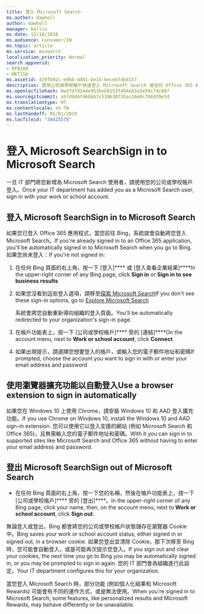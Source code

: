 ```yaml
---
title: 登入 Microsoft Search
ms.author: dawholl
author: dawholl
manager: kellis
ms.date: 12/18/2018
ms.audience: Consumer/IW
ms.topic: article
ms.service: mssearch
localization_priority: Normal
search.appverid:
- BFB160
- MET150
ms.assetid: 429fb92c-e968-4d61-be15-6ecebfdbd157
description: 使用公司或學校帳戶快速登入 Microsoft Search 或任何 Office 365 App
ms.openlocfilehash: 0edfd7d244e953beb8153f494e83a3e59c74c007
ms.sourcegitcommit: a5fd9d4f46bbb7c539630735ac16e0c786939e5d
ms.translationtype: HT
ms.contentlocale: zh-TW
ms.lasthandoff: 05/01/2019
ms.locfileid: "34425578"
---
```

# <a name="sign-in-to-microsoft-search"></a><span data-ttu-id="d6258-103">登入 Microsoft Search</span><span class="sxs-lookup"><span data-stu-id="d6258-103">Sign in to Microsoft Search</span></span>

<span data-ttu-id="d6258-104">一旦 IT 部門將您新增為 Microsoft Search 使用者，請使用您的公司或學校帳戶登入。</span><span class="sxs-lookup"><span data-stu-id="d6258-104">Once your IT department has added you as a Microsoft Search user, sign in with your work or school account.</span></span>
  
## <a name="sign-in-to-microsoft-search"></a><span data-ttu-id="d6258-105">登入 Microsoft Search</span><span class="sxs-lookup"><span data-stu-id="d6258-105">Sign in to Microsoft Search</span></span>

<span data-ttu-id="d6258-106">如果您已登入 Office 365 應用程式，當您前往 Bing，系統就會自動將您登入 Microsoft Search。</span><span class="sxs-lookup"><span data-stu-id="d6258-106">If you're already signed in to an Office 365 application, you'll be automatically signed in to Microsoft Search when you go to Bing.</span></span> <span data-ttu-id="d6258-107">如果您尚未登入：</span><span class="sxs-lookup"><span data-stu-id="d6258-107">If you're not signed in:</span></span>
  
1. <span data-ttu-id="d6258-108">在任何 Bing 頁面的右上角，按一下 [登入]\*\*\*\* 或 [登入查看企業結果]\*\*\*\*</span><span class="sxs-lookup"><span data-stu-id="d6258-108">In the upper-right corner of any Bing page, click **Sign in** or **Sign in to see business results**</span></span>
    
2. <span data-ttu-id="d6258-109">如果您沒看到這些登入選項，請移至[探索 Microsoft Search](https://www.bing.com/business/explore)</span><span class="sxs-lookup"><span data-stu-id="d6258-109">If you don't see these sign-in options, go to [Explore Microsoft Search](https://www.bing.com/business/explore)</span></span>
    
    <span data-ttu-id="d6258-110">系統會將您自動重新導向組織的登入頁面。</span><span class="sxs-lookup"><span data-stu-id="d6258-110">You'll be automatically redirected to your organization's sign-in page.</span></span>
    
3. <span data-ttu-id="d6258-111">在帳戶功能表上，按一下 [公司或學校帳戶]\*\*\*\* 旁的 [連結]\*\*\*\*</span><span class="sxs-lookup"><span data-stu-id="d6258-111">On the account menu, next to **Work or school account**, click **Connect**</span></span>
    
4. <span data-ttu-id="d6258-112">如果出現提示，請選擇您想要登入的帳戶，或輸入您的電子郵件地址和密碼</span><span class="sxs-lookup"><span data-stu-id="d6258-112">If prompted, choose the account you want to sign in with or enter your email address and password</span></span>
    
## <a name="use-a-browser-extension-to-sign-in-automatically"></a><span data-ttu-id="d6258-113">使用瀏覽器擴充功能以自動登入</span><span class="sxs-lookup"><span data-stu-id="d6258-113">Use a browser extension to sign in automatically</span></span>

<span data-ttu-id="d6258-114">如果您在 Windows 10 上使用 Chrome，請安裝 Windows 10 和 AAD 登入擴充功能。</span><span class="sxs-lookup"><span data-stu-id="d6258-114">If you use Chrome on Windows 10, install the Windows 10 and AAD sign-in extension.</span></span> <span data-ttu-id="d6258-115">您可以使用它以登入支援的網站 (例如 Microsoft Search 和 Office 365)，且無需輸入您的電子郵件地址和密碼。</span><span class="sxs-lookup"><span data-stu-id="d6258-115">With it you can sign in to supported sites like Microsoft Search and Office 365 without having to enter your email address and password.</span></span>
  
## <a name="sign-out-of-microsoft-search"></a><span data-ttu-id="d6258-116">登出 Microsoft Search</span><span class="sxs-lookup"><span data-stu-id="d6258-116">Sign out of Microsoft Search</span></span>

- <span data-ttu-id="d6258-117">在任何 Bing 頁面的右上角，按一下您的名稱，然後在帳戶功能表上，按一下 [公司或學校帳戶]\*\*\*\* 旁的 [登出]\*\*\*\*。</span><span class="sxs-lookup"><span data-stu-id="d6258-117">In the upper-right corner of any Bing page, click your name, then, on the account menu, next to **Work or school account**, click **Sign out**.</span></span>
    
<span data-ttu-id="d6258-118">無論登入或登出，Bing 都會將您的公司或學校帳戶狀態儲存在瀏覽器 Cookie 中。</span><span class="sxs-lookup"><span data-stu-id="d6258-118">Bing saves your work or school account status, either signed in or signed out, in a browser cookie.</span></span> <span data-ttu-id="d6258-119">如果您登出並清除 Cookie，那下次移至 Bing 時，您可能會自動登入，或是可能再次提示您登入。</span><span class="sxs-lookup"><span data-stu-id="d6258-119">If you sign out and clear your cookies, the next time you go to Bing you may be automatically signed in, or you may be prompted to sign in again.</span></span> <span data-ttu-id="d6258-120">您的 IT 部門會為組織進行此設定。</span><span class="sxs-lookup"><span data-stu-id="d6258-120">Your IT department configures this for your organization.</span></span>
  
<span data-ttu-id="d6258-121">當您登入 Microsoft Search 時，部分功能 (例如個人化結果和 Microsoft Rewards) 可能會有不同的運作方式，或是無法使用。</span><span class="sxs-lookup"><span data-stu-id="d6258-121">When you're signed in to Microsoft Search, some features, like personalized results and Microsoft Rewards, may behave differently or be unavailable.</span></span>

  

